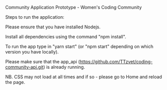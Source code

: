 Community Application Prototype - Women's Coding Community

Steps to run the application:

Please ensure that you have installed Nodejs.

Install all dependencies using the command "npm install".

To run the app type in "yarn start" (or "npm start" depending on which version you have locally).

Please make sure that the app_api (https://github.com/TTzvet/coding-community-api.git) is already running.

NB. CSS may not load at all times and if so - please go to Home and reload the page. 
